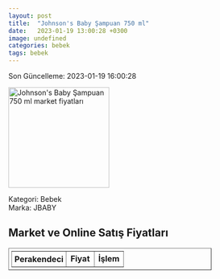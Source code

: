 ```yaml
---
layout: post
title:  "Johnson's Baby Şampuan 750 ml"
date:   2023-01-19 13:00:28 +0300
image: undefined
categories: bebek
tags: bebek
---
```


Son Güncelleme: 2023-01-19 16:00:28

<img src="undefined" width="200" alt="Johnson's Baby Şampuan 750 ml market fiyatları" />

Kategori: Bebek
<br />
Marka: JBABY

<h2>Market ve Online Satış Fiyatları</h2>

<table border="1" style="padding: 5px;width:80%;">
  <tr>
    <td style="padding: 5px;"><strong>Perakendeci</strong></td>
    <td><strong>Fiyat</strong></td>
    <td><strong>İşlem</strong></td>
  </tr>
  
</table>
